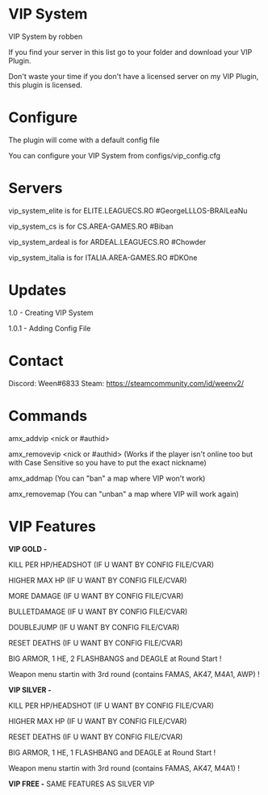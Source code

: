 # VIP System
VIP System by robben

If you find your server in this list go to your folder and download your VIP Plugin.

Don't waste your time if you don't have a licensed server on my VIP Plugin, this plugin is licensed.

# Configure

The plugin will come with a default config file

You can configure your VIP System from configs/vip_config.cfg

# Servers

vip_system_elite is for ELITE.LEAGUECS.RO #GeorgeLLLOS-BRAILeaNu

vip_system_cs is for CS.AREA-GAMES.RO #Biban

vip_system_ardeal is for ARDEAL.LEAGUECS.RO #Chowder

vip_system_italia is for ITALIA.AREA-GAMES.RO #DKOne

# Updates

1.0 - Creating VIP System

1.0.1 - Adding Config File

# Contact

Discord: Ween#6833
Steam: https://steamcommunity.com/id/weenv2/

# Commands

amx_addvip <nick or #authid> <type of vip>
  
amx_removevip <nick or #authid> (Works if the player isn't online too but with Case Sensitive so you have to put the exact nickname)

amx_addmap <map name> (You can "ban" a map where VIP won't work)
  
amx_removemap <map name> (You can "unban" a map where VIP will work again)

# VIP Features

**VIP GOLD -**

KILL PER HP/HEADSHOT (IF U WANT BY CONFIG FILE/CVAR)

HIGHER MAX HP (IF U WANT BY CONFIG FILE/CVAR)

MORE DAMAGE (IF U WANT BY CONFIG FILE/CVAR)

BULLETDAMAGE (IF U WANT BY CONFIG FILE/CVAR)

DOUBLEJUMP (IF U WANT BY CONFIG FILE/CVAR)

RESET DEATHS (IF U WANT BY CONFIG FILE/CVAR)

BIG ARMOR, 1 HE, 2 FLASHBANGS and DEAGLE at Round Start !

Weapon menu startin with 3rd round (contains FAMAS, AK47, M4A1, AWP) !


**VIP SILVER -** 

KILL PER HP/HEADSHOT (IF U WANT BY CONFIG FILE/CVAR)

HIGHER MAX HP (IF U WANT BY CONFIG FILE/CVAR)

RESET DEATHS (IF U WANT BY CONFIG FILE/CVAR)

BIG ARMOR, 1 HE, 1 FLASHBANG and DEAGLE at Round Start !

Weapon menu startin with 3rd round (contains FAMAS, AK47, M4A1) !

**VIP FREE -** SAME FEATURES AS SILVER VIP
